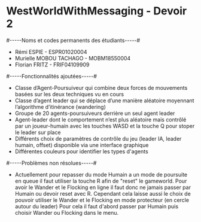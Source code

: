 # WestWorldWithMessaging - Devoir 2

#-----Noms et codes permanents des étudiants-----#
 - Rémi ESPIE - ESPR01020004
 - Murielle MOBOU TACHAGO - MOBM18550004
 - Florian FRITZ -  FRIF04109909

#-----Fonctionnalités ajoutées-----#
 - Classe d’Agent-Poursuiveur qui combine deux forces de mouvements basées sur les deux techniques vu en cours
 - Classe  d’agent  leader  qui  se  déplace  d’une  manière  aléatoire  moyennant l’algorithme d’itinérance (wandering)
 - Groupe  de  20  agents-poursuiveurs derrière un seul agent leader
 - Agent-leader  dont  le  comportement  n’est  plus  aléatoire  mais  contrôlé  par  un joueur-humain avec les touches WASD et la touche Q pour stoper le leader sur place
 - Différents  choix  de  paramètres  de contrôle du jeu (leader IA, leader humain, offset) disponible via une interface graphique
 - Différentes couleurs pour identifier les types d'agents

#-----Problèmes non résolues-----#

 - Actuellement pour repasser du mode Humain a un mode de poursuite en queue il faut utiliser la touche R afin de "reset" le gameworld. 
 Pour avoir le Wander et le Flocking en ligne il faut donc ne jamais passer par Humain ou devoir reset avec R.
 Cependant cela laisse aussi le choix de pouvoir utiliser le Wander et le Flocking en mode protecteur (en cercle autour du leader)
 Pour cela il faut d'abord passer par Humain puis choisir Wander ou Flocking dans le menu.
 
 
